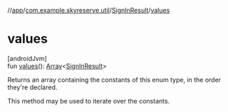 //[app](../../../index.md)/[com.example.skyreserve.util](../index.md)/[SignInResult](index.md)/[values](values.md)

# values

[androidJvm]\
fun [values](values.md)(): [Array](https://kotlinlang.org/api/latest/jvm/stdlib/kotlin/-array/index.html)&lt;[SignInResult](index.md)&gt;

Returns an array containing the constants of this enum type, in the order they're declared.

This method may be used to iterate over the constants.
